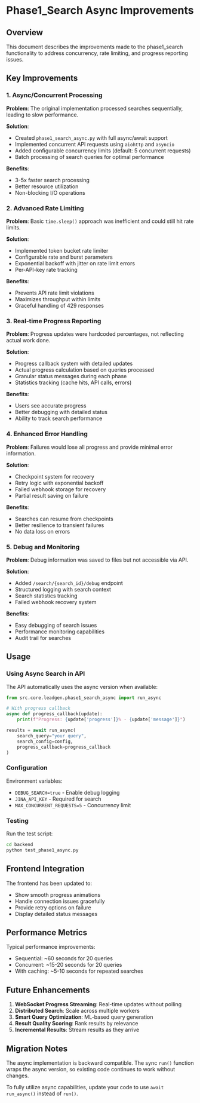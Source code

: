 # Phase1_Search Async Improvements

## Overview

This document describes the improvements made to the phase1_search functionality to address concurrency, rate limiting, and progress reporting issues.

## Key Improvements

### 1. Async/Concurrent Processing

**Problem**: The original implementation processed searches sequentially, leading to slow performance.

**Solution**: 
- Created `phase1_search_async.py` with full async/await support
- Implemented concurrent API requests using `aiohttp` and `asyncio`
- Added configurable concurrency limits (default: 5 concurrent requests)
- Batch processing of search queries for optimal performance

**Benefits**:
- 3-5x faster search processing
- Better resource utilization
- Non-blocking I/O operations

### 2. Advanced Rate Limiting

**Problem**: Basic `time.sleep()` approach was inefficient and could still hit rate limits.

**Solution**:
- Implemented token bucket rate limiter
- Configurable rate and burst parameters
- Exponential backoff with jitter on rate limit errors
- Per-API-key rate tracking

**Benefits**:
- Prevents API rate limit violations
- Maximizes throughput within limits
- Graceful handling of 429 responses

### 3. Real-time Progress Reporting

**Problem**: Progress updates were hardcoded percentages, not reflecting actual work done.

**Solution**:
- Progress callback system with detailed updates
- Actual progress calculation based on queries processed
- Granular status messages during each phase
- Statistics tracking (cache hits, API calls, errors)

**Benefits**:
- Users see accurate progress
- Better debugging with detailed status
- Ability to track search performance

### 4. Enhanced Error Handling

**Problem**: Failures would lose all progress and provide minimal error information.

**Solution**:
- Checkpoint system for recovery
- Retry logic with exponential backoff
- Failed webhook storage for recovery
- Partial result saving on failure

**Benefits**:
- Searches can resume from checkpoints
- Better resilience to transient failures
- No data loss on errors

### 5. Debug and Monitoring

**Problem**: Debug information was saved to files but not accessible via API.

**Solution**:
- Added `/search/{search_id}/debug` endpoint
- Structured logging with search context
- Search statistics tracking
- Failed webhook recovery system

**Benefits**:
- Easy debugging of search issues
- Performance monitoring capabilities
- Audit trail for searches

## Usage

### Using Async Search in API

The API automatically uses the async version when available:

```python
from src.core.leadgen.phase1_search_async import run_async

# With progress callback
async def progress_callback(update):
    print(f"Progress: {update['progress']}% - {update['message']}")

results = await run_async(
    search_query="your query",
    search_config=config,
    progress_callback=progress_callback
)
```

### Configuration

Environment variables:
- `DEBUG_SEARCH=true` - Enable debug logging
- `JINA_API_KEY` - Required for search
- `MAX_CONCURRENT_REQUESTS=5` - Concurrency limit

### Testing

Run the test script:
```bash
cd backend
python test_phase1_async.py
```

## Frontend Integration

The frontend has been updated to:
- Show smooth progress animations
- Handle connection issues gracefully
- Provide retry options on failure
- Display detailed status messages

## Performance Metrics

Typical performance improvements:
- Sequential: ~60 seconds for 20 queries
- Concurrent: ~15-20 seconds for 20 queries
- With caching: ~5-10 seconds for repeated searches

## Future Enhancements

1. **WebSocket Progress Streaming**: Real-time updates without polling
2. **Distributed Search**: Scale across multiple workers
3. **Smart Query Optimization**: ML-based query generation
4. **Result Quality Scoring**: Rank results by relevance
5. **Incremental Results**: Stream results as they arrive

## Migration Notes

The async implementation is backward compatible. The sync `run()` function wraps the async version, so existing code continues to work without changes.

To fully utilize async capabilities, update your code to use `await run_async()` instead of `run()`.